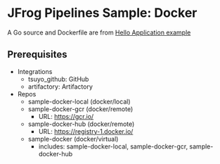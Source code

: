 # JFrog Pipelines Sample: Docker

A Go source and Dockerfile are from [Hello Application example](https://github.com/GoogleCloudPlatform/kubernetes-engine-samples/tree/master/hello-app)

## Prerequisites

- Integrations
  - tsuyo_github: GitHub
  - artifactory: Artifactory
- Repos 
  - sample-docker-local (docker/local)
  - sample-docker-gcr (docker/remote)
    - URL: https://gcr.io/
  - sample-docker-hub (docker/remote)
    - URL: https://registry-1.docker.io/
  - sample-docker (docker/virtual)
    - includes: sample-docker-local, sample-docker-gcr, sample-docker-hub
